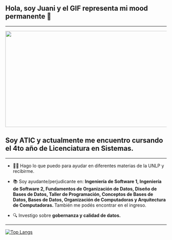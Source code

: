 ## Hola, soy Juani y el GIF representa mi mood permanente 👋

---

<div align="center">
  <img src="https://i.giphy.com/media/v1.Y2lkPTc5MGI3NjExc3lqdm82bnJhZ3hsOHM2bmJ2YmlvZ2V1aG05amowa2J6M3kyNjN4cyZlcD12MV9pbnRlcm5hbF9naWZfYnlfaWQmY3Q9Zw/YqE3jbSQQR6x9g19Kj/giphy.gif" width="600" height="300"/>
</div>

## Soy ATIC y actualmente me encuentro cursando el 4to año de Licenciatura en Sistemas.  

---

- :man_teacher: Hago lo que puedo para ayudar en diferentes materias de la UNLP y recibirme.
  
- :books: Soy ayudante/perjudicante en: <b>Ingeniería de Software 1, Ingeniería de Software 2, Fundamentos de Organización de Datos, Diseño de Bases de Datos, Taller de Programación, Conceptos de Bases de Datos, Bases de Datos, Organización de Computadoras y Arquitectura de Computadoras. </b> También me podés encontrar en el ingreso.
  
- :mag: Investigo sobre <b>gobernanza y calidad de datos.</b>

---

[![Top Langs](https://github-readme-stats.vercel.app/api/top-langs/?username=notjuanitorres&layout=compact&theme=vision-friendly-dark)](https://github.com/anuraghazra/github-readme-stats)


